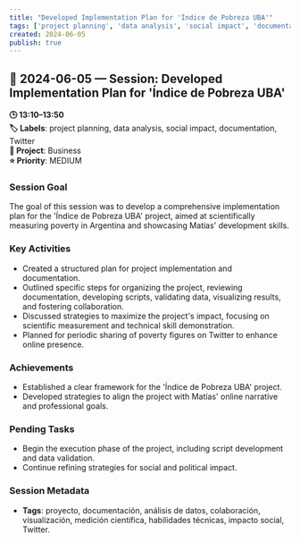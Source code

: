 ```yaml
---
title: "Developed Implementation Plan for 'Índice de Pobreza UBA'"
tags: ['project planning', 'data analysis', 'social impact', 'documentation', 'Twitter']
created: 2024-06-05
publish: true
---
```


## 📅 2024-06-05 — Session: Developed Implementation Plan for 'Índice de Pobreza UBA'

**🕒 13:10–13:50**  
**🏷️ Labels**: project planning, data analysis, social impact, documentation, Twitter  
**📂 Project**: Business  
**⭐ Priority**: MEDIUM  


### Session Goal
The goal of this session was to develop a comprehensive implementation plan for the 'Índice de Pobreza UBA' project, aimed at scientifically measuring poverty in Argentina and showcasing Matías' development skills.

### Key Activities
- Created a structured plan for project implementation and documentation.
- Outlined specific steps for organizing the project, reviewing documentation, developing scripts, validating data, visualizing results, and fostering collaboration.
- Discussed strategies to maximize the project's impact, focusing on scientific measurement and technical skill demonstration.
- Planned for periodic sharing of poverty figures on Twitter to enhance online presence.

### Achievements
- Established a clear framework for the 'Índice de Pobreza UBA' project.
- Developed strategies to align the project with Matías' online narrative and professional goals.

### Pending Tasks
- Begin the execution phase of the project, including script development and data validation.
- Continue refining strategies for social and political impact.

### Session Metadata
- **Tags**: proyecto, documentación, análisis de datos, colaboración, visualización, medición científica, habilidades técnicas, impacto social, Twitter.
